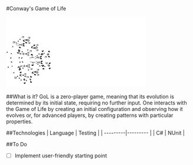 #Conway's Game of Life

![GIF](breeder.gif)

##What is it?
GoL is a zero-player game, meaning that its evolution is determined by its initial state, requiring no further input. One interacts with the Game of Life by creating an initial configuration and observing how it evolves or, for advanced players, by creating patterns with particular properties.

##Technologies
| Language | Testing  |
| ---------|--------- |
|    C#    |  NUnit   |

##To Do
- [ ] Implement user-friendly starting point
